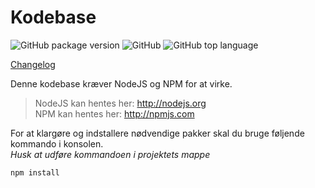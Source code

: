 # Kodebase

![GitHub package version](https://img.shields.io/github/package-json/v/kimax89/kodebase.svg?style=for-the-badge)
![GitHub](https://img.shields.io/github/license/kimax89/kodebase.svg?style=for-the-badge)
![GitHub top language](https://img.shields.io/github/languages/top/Kimax89/Kodebase.svg?style=for-the-badge)

[Changelog](./CHANGELOG.md)

Denne kodebase kræver NodeJS og NPM for at virke.

>NodeJS kan hentes her: http://nodejs.org  
>NPM kan hentes her: http://npmjs.com

For at klargøre og indstallere nødvendige pakker skal du bruge føljende kommando i konsolen.  
*Husk at udføre kommandoen i projektets mappe*
```console
npm install
```
